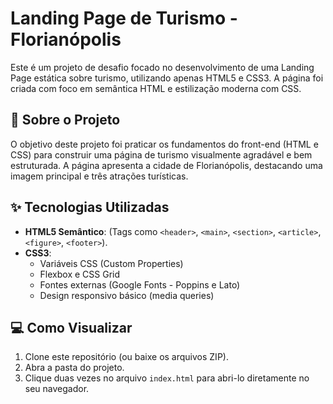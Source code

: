 # Landing Page de Turismo - Florianópolis

Este é um projeto de desafio focado no desenvolvimento de uma Landing Page estática sobre turismo, utilizando apenas HTML5 e CSS3. A página foi criada com foco em semântica HTML e estilização moderna com CSS.

## 🚀 Sobre o Projeto

O objetivo deste projeto foi praticar os fundamentos do front-end (HTML e CSS) para construir uma página de turismo visualmente agradável e bem estruturada. A página apresenta a cidade de Florianópolis, destacando uma imagem principal e três atrações turísticas.

## ✨ Tecnologias Utilizadas

* **HTML5 Semântico**: (Tags como `<header>`, `<main>`, `<section>`, `<article>`, `<figure>`, `<footer>`).
* **CSS3**:
    * Variáveis CSS (Custom Properties)
    * Flexbox e CSS Grid
    * Fontes externas (Google Fonts - Poppins e Lato)
    * Design responsivo básico (media queries)

## 💻 Como Visualizar

1.  Clone este repositório (ou baixe os arquivos ZIP).
2.  Abra a pasta do projeto.
3.  Clique duas vezes no arquivo `index.html` para abri-lo diretamente no seu navegador.
